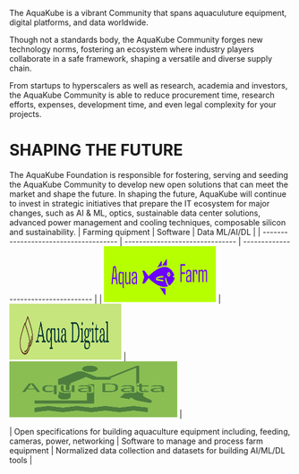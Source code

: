 The AquaKube is a vibrant Community that spans aquaculuture equipment, digital platforms, and data worldwide.

Though not a standards body, the AquaKube Community forges new technology norms, fostering an ecosystem where industry players collaborate in a safe framework, shaping a versatile and diverse supply chain.

From startups to hyperscalers as well as research, academia and investors, the AquaKube Community is able to reduce procurement time, research efforts, expenses, development time, and even legal complexity for your projects.

# SHAPING THE FUTURE

The AquaKube Foundation is responsible for fostering, serving and seeding the AquaKube Community to develop new open solutions that can meet the market and shape the future. In shaping the future, AquaKube will continue to invest in strategic initiatives that prepare the IT ecosystem for major changes, such as AI & ML, optics, sustainable data center solutions, advanced power management and cooling techniques, composable silicon and sustainability.
| Farming quipment | Software | Data ML/AI/DL |
| ------------------------------------- | ------------------------------- | ------------------------------------ |
| <img src="images/aquafarm.png" width="200" height="100"> | <img src="images/AquaDigital.png" width="200"  height="100"> | <img src="images/AquaData.png" width="300"  height="100"> |

| Open specifications for building aquaculture equipment including, feeding, cameras, power, networking | Software to manage and process farm equipment | Normalized data collection and datasets for building AI/ML/DL tools |